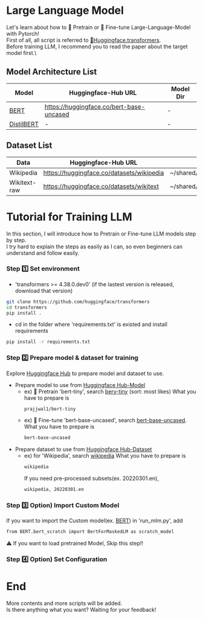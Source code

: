 # Large Language Model
Let's learn about how to 🔴 Pretrain or 🔵 Fine-tune Large-Language-Model with Pytorch!\
First of all, all script is referred to [🤗Huggingface.transformers](https://github.com/huggingface/transformers/tree/main).\
Before training LLM, I recommend you to read the paper about the target model first.\

## Model Architecture List
| Model | Huggingface-Hub URL | Model Dir | 
|-|-|-|
| [BERT](https://arxiv.org/pdf/1810.04805v2.pdf) | https://huggingface.co/bert-base-uncased |-|
| [DistilBERT]() |-|-|

## Dataset List
| Data | Huggingface-Hub URL | Data Dir |
|-|-|-|
| Wikipedia| https://huggingface.co/datasets/wikipedia | ~/shared/hdd_ext/nvme1/public/language/wikipedia |
| Wikitext-raw | https://huggingface.co/datasets/wikitext | ~/shared/hdd_ext/nvme1/public/language/wikitext |

# Tutorial for Training LLM
In this section, I will introduce how to Pretrain or Fine-tune LLM models step by step.\
I try hard to explain the steps as easily as I can, so even beginners can understand and follow easily.

### Step 1️⃣ Set environment
  - 'transformers >= 4.38.0.dev0' (if the lastest version is released, download that version)
  ```bash
  git clone https://github.com/huggingface/transformers
  cd transformers
  pip install .
  ```
  - cd in the folder where 'requirements.txt' is existed and install requirements
  ```bash
  pip install -r requirements.txt
  ```
### Step 2️⃣ Prepare model & dataset for training
  Explore [Huggingface Hub](https://huggingface.co/docs/hub/index) to prepare model and dataset to use.
  - Prepare model to use from [Huggingface Hub-Model](https://huggingface.co/models)
    - ex) 🔴 Pretrain 'bert-tiny', search [bery-tiny](https://huggingface.co/prajjwal1/bert-tiny) (sort: most likes)
      What you have to prepare is
      ```bash
      prajjwal1/bert-tiny
      ```
    - ex) 🔵 Fine-tune 'bert-base-uncased', search [bert-base-uncased](https://huggingface.co/bert-base-uncased).
      What you have to prepare is
      ```bash
      bert-base-uncased
      ```
  - Prepare dataset to use from [Huggingface Hub-Dataset](https://huggingface.co/datasets)
    - ex) for 'Wikipedia', search [wikipedia](https://huggingface.co/datasets/wikipedia)
      What you have to prepare is
      ```bash
      wikipedia
      ```
      If you need pre-processed subsets(ex. 20220301.en),
      ```bash
      wikipedia, 20220301.en
      ```
### Step 3️⃣ Option) Import Custom Model
  If you want to import the Custom model(ex. [BERT](https://arxiv.org/pdf/1810.04805v2.pdf)) in 'run_mlm.py', add
  ```bash
  from BERT.bert_scratch import BertForMaskedLM as scratch_model
  ```
  ⚠️ If you want to load pretrained Model, Skip this step!!

### Step 4️⃣ Option) Set Configuration
  





# End
More contents and more scripts will be added.\
Is there anything what you want?
Waiting for your feedback!
